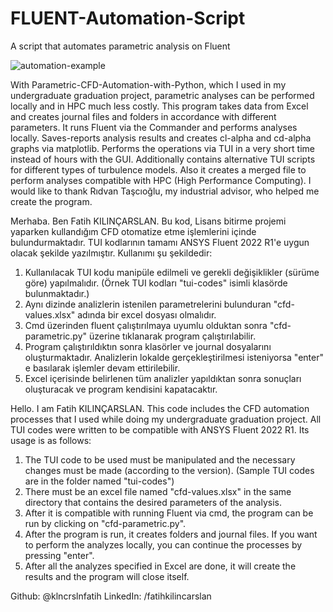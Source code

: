 # FLUENT-Automation-Script
A script that automates parametric analysis on Fluent

![automation-example](https://github.com/klncrslnfatih/Parametric-CFD-Automation-With-Python/assets/80931164/7990aae1-55a1-4c0f-abdb-c2a618b1fba3)

With Parametric-CFD-Automation-with-Python, which I used in my undergraduate graduation project, parametric analyses can be performed locally and in HPC much less costly.
This program takes data from Excel and creates journal files and folders in accordance with different parameters. It runs Fluent via the Commander and performs analyses locally. Saves-reports analysis results and creates cl-alpha and cd-alpha graphs via matplotlib. Performs the operations via TUI in a very short time instead of hours with the GUI. Additionally contains alternative TUI scripts for different types of turbulence models. Also it creates a merged file to perform analyses compatible with HPC (High Performance Computing). I would like to thank Rıdvan Taşcıoğlu, my industrial advisor, who helped me create the program.


Merhaba. Ben Fatih KILINÇARSLAN. Bu kod, Lisans bitirme projemi yaparken kullandığım CFD otomatize etme işlemlerini içinde
bulundurmaktadır. TUI kodlarının tamamı ANSYS Fluent 2022 R1'e uygun olacak şekilde yazılmıştır. Kullanımı şu şekildedir:
1. Kullanılacak TUI kodu manipüle edilmeli ve gerekli değişiklikler (sürüme göre) yapılmalıdır. (Örnek TUI kodları "tui-codes"
isimli klasörde bulunmaktadır.)
2. Aynı dizinde analizlerin istenilen parametrelerini bulunduran "cfd-values.xlsx" adında bir excel dosyası olmalıdır.
3. Cmd üzerinden fluent çalıştırılmaya uyumlu olduktan sonra "cfd-parametric.py" üzerine tıklanarak program çalıştırılabilir.
4. Program çalıştırıldıktın sonra klasörler ve journal dosyalarını oluşturmaktadır. Analizlerin lokalde gerçekleştirilmesi
isteniyorsa "enter" e basılarak işlemler devam ettirilebilir.
5. Excel içerisinde belirlenen tüm analizler yapıldıktan sonra sonuçları oluşturacak ve program kendisini kapatacaktır.

Hello. I am Fatih KILINÇARSLAN. This code includes the CFD automation processes that I used while doing my undergraduate graduation
project. All TUI codes were written to be compatible with ANSYS Fluent 2022 R1. Its usage is as follows:
1. The TUI code to be used must be manipulated and the necessary changes must be made (according to the version). (Sample TUI codes
are in the folder named "tui-codes")
2. There must be an excel file named "cfd-values.xlsx" in the same directory that contains the desired parameters of the analysis.
3. After it is compatible with running Fluent via cmd, the program can be run by clicking on "cfd-parametric.py".
4. After the program is run, it creates folders and journal files. If you want to perform the analyzes locally, you can continue the
processes by pressing "enter".
5. After all the analyzes specified in Excel are done, it will create the results and the program will close itself.

Github: @klncrslnfatih
LinkedIn: /fatihkilincarslan

